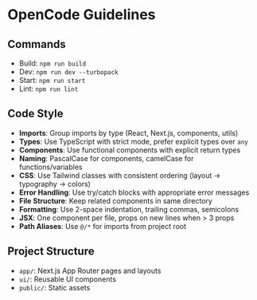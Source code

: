 # OpenCode Guidelines

## Commands
- Build: `npm run build`
- Dev: `npm run dev --turbopack`
- Start: `npm run start`
- Lint: `npm run lint`

## Code Style
- **Imports**: Group imports by type (React, Next.js, components, utils)
- **Types**: Use TypeScript with strict mode, prefer explicit types over `any`
- **Components**: Use functional components with explicit return types
- **Naming**: PascalCase for components, camelCase for functions/variables
- **CSS**: Use Tailwind classes with consistent ordering (layout → typography → colors)
- **Error Handling**: Use try/catch blocks with appropriate error messages
- **File Structure**: Keep related components in same directory
- **Formatting**: Use 2-space indentation, trailing commas, semicolons
- **JSX**: One component per file, props on new lines when > 3 props
- **Path Aliases**: Use `@/*` for imports from project root

## Project Structure
- `app/`: Next.js App Router pages and layouts
- `ui/`: Reusable UI components
- `public/`: Static assets